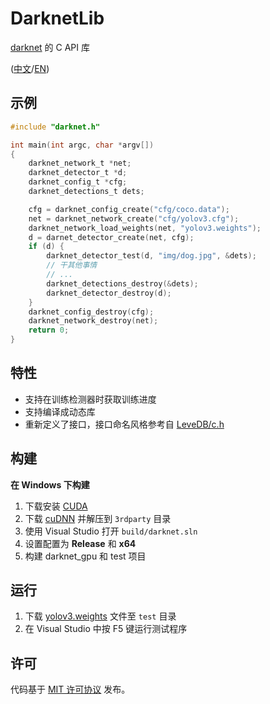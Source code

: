 # DarknetLib

[darknet](http://pjreddie.com/darknet/) 的 C API 库

([中文](README.zh-cn.md)/[EN](README.md))

## 示例

``` c
#include "darknet.h"

int main(int argc, char *argv[])
{
	darknet_network_t *net;
	darknet_detector_t *d;
	darknet_config_t *cfg;
	darknet_detections_t dets;

	cfg = darknet_config_create("cfg/coco.data");
	net = darknet_network_create("cfg/yolov3.cfg");
	darknet_network_load_weights(net, "yolov3.weights");
	d = darnet_detector_create(net, cfg);
	if (d) {
		darknet_detector_test(d, "img/dog.jpg", &dets);
		// 干其他事情
		// ...
		darknet_detections_destroy(&dets);
		darknet_detector_destroy(d);
	}
	darknet_config_destroy(cfg);
	darknet_network_destroy(net);
	return 0;
}
```

## 特性

- 支持在训练检测器时获取训练进度
- 支持编译成动态库
- 重新定义了接口，接口命名风格参考自 [LeveDB/c.h](https://github.com/google/leveldb/blob/master/include/leveldb/c.h)

## 构建

**在 Windows 下构建**

1. 下载安装 [CUDA](https://developer.nvidia.com/cuda-downloads)
1. 下载 [cuDNN](https://developer.nvidia.com/cudnn) 并解压到 `3rdparty` 目录
1. 使用 Visual Studio 打开 `build/darknet.sln`
1. 设置配置为 **Release** 和 **x64**
1. 构建 darknet_gpu 和 test 项目

## 运行

1. 下载 [yolov3.weights](https://pjreddie.com/media/files/yolov3.weights) 文件至 `test` 目录
1. 在 Visual Studio 中按 F5 键运行测试程序

## 许可

代码基于 [MIT 许可协议](LICENSE) 发布。
